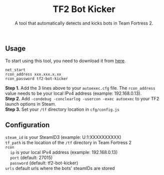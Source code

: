 <h1 align="center">TF2 Bot Kicker</h1>
<p align="center">A tool that automatically detects and kicks bots in Team Fortress 2.</p><br/>

## Usage

To start using this tool, you need to download it from [here](https://github.com/brunolepis/tf2-bot-kicker/archive/refs/heads/master.zip).

```
net_start
rcon_address xxx.xxx.x.xx
rcon_password tf2-bot-kicker
```

**Step 1.** Add the 3 lines above to your `autoexec.cfg` file. The `rcon_address` value needs to be your local IPv4 address (example: 192.168.0.13).\
**Step 2.** Add `-condebug -conclearlog -usercon -exec autoexec` to your TF2 launch options in Steam.\
**Step 3.** Set your `/tf` directory location in `cfg/config.js`

## Configuration

`steam_id` is your SteamID3 (example: U:1:XXXXXXXXXX)\
`tf_path` is the location of the `/tf` directory in Team Fortress 2\
`rcon`\
&nbsp;&nbsp;&nbsp;&nbsp;`ip` is your local IPv4 address (example: 192.168.0.13)\
&nbsp;&nbsp;&nbsp;&nbsp;`port` (default: 27015)\
&nbsp;&nbsp;&nbsp;&nbsp;`password` (default: tf2-bot-kicker)\
`urls` default urls where the bots' steamIDs are stored
